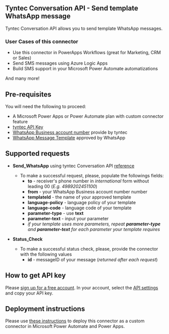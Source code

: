 ## Tyntec Conversation API - Send template WhatsApp message

Tyntec Conversation API allows you to send template WhatsApp messages.

### User Cases of this connector
-   Use this connector in PowerApps Workflows (great for Marketing, CRM or Sales)
-   Send SMS messages using Azure Logic Apps
-   Build SMS support in your Microsoft Power Automate automatizations

And many more!


## Pre-requisites
You will need the following to proceed:
-   A Microsoft Power Apps or Power Automate plan with custom connector feature
-   [tyntec API Key](http://my.tyntec.com/api-settings)
-   [WhatsApp Business account number](https://www.tyntec.com/docs/whatsapp-business-api-account-information-get-started#toc--whatsapp-business-account-) provide by tyntec
-   [WhatsApp Message Template](https://www.tyntec.com/docs/whatsapp-business-api-account-information-get-started#toc-message-templates) approved by WhatsApp


## Supported requests
-   **Send_WhatsApp** using tyntec Conversation API [reference](https://api.tyntec.com/reference/#conversations-send-messages-send-a-message)
    -   To make a successful request, please, populate the followings fields:
        -   **to** - receiver's phone number in _international_ form without leading 00 (_E.g. 4989202451100_)
        -   **from** - your WhatsApp Business account number number
        -   **templateId** - the name of your approved template
        -   **language-policy** - language policy of your template
        -   **language-code** - language code of your template
        -   **parameter-type** - use **text**
        -   **parameter-text** - input your parameter
        -   _if your template uses more parameters, repeat **parameter-type** and **parameter-text** for each parameter your template requires_

- **Status_Check**
    -   To make a successful status check, please, provide the connector with the following values
        -   **id** - messageID of your message (_returned after each request_)


## How to get API key 
Please [sign up for a free account](https://www.tyntec.com/create-account). In your account, select the [API settings](http://my.tyntec.com/api-settings) and copy your API key.

## Deployment instructions
Please use [these instructions](https://docs.microsoft.com/en-us/connectors/custom-connectors/paconn-cli) to deploy this connector as a custom connector in Microsoft Power Automate and Power Apps.
